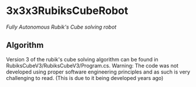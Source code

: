 # 3x3x3RubiksCubeRobot
*Fully Autonomous Rubik's Cube solving robot*

## Algorithm
Version 3 of the rubik's cube solving algorithm can be found in RubiksCubeV3/RubiksCubeV3/Program.cs. 
Warning: The code was not developed using proper software engineering principles and as such is very challenging to read. (This is due to it being developed years ago)
